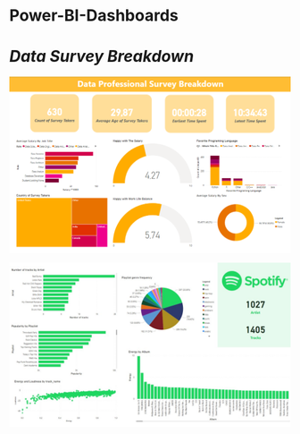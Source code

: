 # Power-BI-Dashboards


# ***Data Survey Breakdown***

![Power BI dashboard](image.png)

![Power BI dashboard](image2.jpg)
